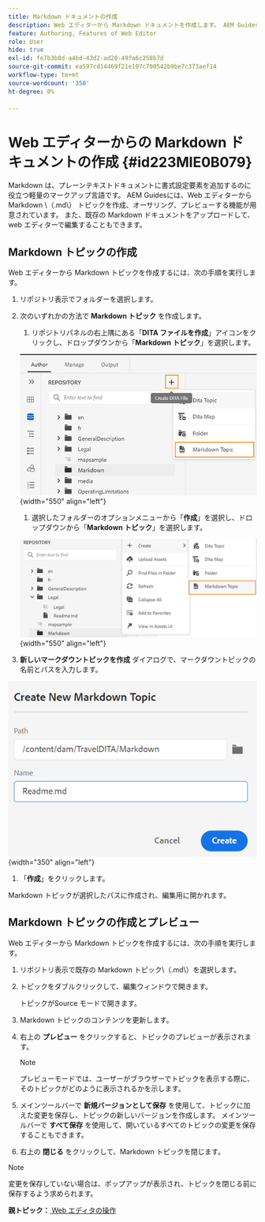 ```yaml
---
title: Markdown ドキュメントの作成
description: Web エディターから Markdown ドキュメントを作成します。 AEM Guidesで Markdown トピックを作成、オーサリング、プレビューする方法について説明します。
feature: Authoring, Features of Web Editor
role: User
hide: true
exl-id: fe7b3b8d-a4bd-43d2-ad20-49fa6c258b7d
source-git-commit: ea597cd14469f21e197c700542b9be7c373aef14
workflow-type: tm+mt
source-wordcount: '350'
ht-degree: 0%

---
```


# Web エディターからの Markdown ドキュメントの作成 {#id223MIE0B079}

Markdown は、プレーンテキストドキュメントに書式設定要素を追加するのに役立つ軽量のマークアップ言語です。 AEM Guidesには、Web エディターから Markdown \（.md\） トピックを作成、オーサリング、プレビューする機能が用意されています。 また、既存の Markdown ドキュメントをアップロードして、web エディターで編集することもできます。

## Markdown トピックの作成

Web エディターから Markdown トピックを作成するには、次の手順を実行します。

1. リポジトリ表示でフォルダーを選択します。
1. 次のいずれかの方法で **Markdown トピック** を作成します。
   1. リポジトリパネルの右上隅にある「**DITA ファイルを作成**」アイコンをクリックし、ドロップダウンから「**Markdown トピック**」を選択します。

   ![](images/create-markdown-dita-topic.png){width="550" align="left"}

   1. 選択したフォルダーのオプションメニューから「**作成**」を選択し、ドロップダウンから「**Markdown トピック**」を選択します。

   ![](images/create-markdown-options-menu.png){width="550" align="left"}

1. **新しいマークダウントピックを作成** ダイアログで、マークダウントピックの名前とパスを入力します。

![](images/create-markdown-dialog.png){width="350" align="left"}

1. 「**作成**」をクリックします。

Markdown トピックが選択したパスに作成され、編集用に開かれます。

## Markdown トピックの作成とプレビュー

Web エディターから Markdown トピックを作成するには、次の手順を実行します。

1. リポジトリ表示で既存の Markdown トピック\（.md\）を選択します。
1. トピックをダブルクリックして、編集ウィンドウで開きます。

   トピックがSource モードで開きます。

1. Markdown トピックのコンテンツを更新します。
1. 右上の **プレビュー** をクリックすると、トピックのプレビューが表示されます。

   >[!NOTE]
   >
   > プレビューモードでは、ユーザーがブラウザーでトピックを表示する際に、そのトピックがどのように表示されるかを示します。

1. メインツールバーで **新規バージョンとして保存** を使用して、トピックに加えた変更を保存し、トピックの新しいバージョンを作成します。 メインツールバーで **すべて保存** を使用して、開いているすべてのトピックの変更を保存することもできます。

1. 右上の **閉じる** をクリックして、Markdown トピックを閉じます。

>[!NOTE]
>
> 変更を保存していない場合は、ポップアップが表示され、トピックを閉じる前に保存するよう求められます。

**親トピック：**&#x200B;[ Web エディタの操作 ](web-editor.md)
